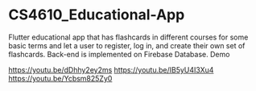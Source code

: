 # CS4610_Educational-App
Flutter educational app that has flashcards in different courses for some basic terms and let a user to register, log in, and create their own set of flashcards.
Back-end is implemented on Firebase Database.
Demo

https://youtu.be/dDhhy2ey2ms
https://youtu.be/IB5yU4I3Xu4
https://youtu.be/Ycbsm825Zy0
